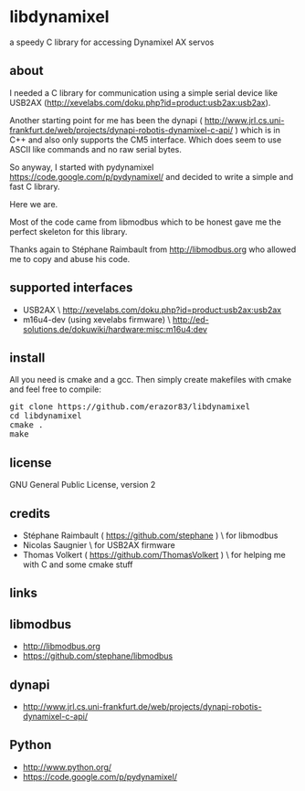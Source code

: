 libdynamixel
============

a speedy C library for accessing Dynamixel AX servos


about
-------------------------
I needed a C library for communication using a simple serial device like USB2AX (http://xevelabs.com/doku.php?id=product:usb2ax:usb2ax).

Another starting point for me has been the dynapi ( http://www.jrl.cs.uni-frankfurt.de/web/projects/dynapi-robotis-dynamixel-c-api/  )
which is in C++ and also only supports the CM5 interface. Which does seem to use ASCII like commands and no raw serial bytes.

So anyway, I started with pydynamixel https://code.google.com/p/pydynamixel/ and decided to write a simple and fast C library.

Here we are.

Most of the code came from libmodbus which to be honest gave me the perfect skeleton for this library.

Thanks again to Stéphane Raimbault from http://libmodbus.org who allowed me to copy and abuse his code.


supported interfaces
-------------------------
  * USB2AX \\ http://xevelabs.com/doku.php?id=product:usb2ax:usb2ax
  * m16u4-dev (using xevelabs firmware) \\ http://ed-solutions.de/dokuwiki/hardware:misc:m16u4:dev


install
-------------------------
All you need is cmake and a gcc. Then simply create makefiles with cmake and feel free to compile:


<pre>
git clone https://github.com/erazor83/libdynamixel
cd libdynamixel
cmake .
make
</pre>


license
-------------------------
GNU General Public License, version 2


credits
-------------------------
  * Stéphane Raimbault ( https://github.com/stephane ) \\ for libmodbus
  * Nicolas Saugnier \\ for USB2AX firmware
  * Thomas Volkert ( https://github.com/ThomasVolkert ) \\ for helping me with C and some cmake stuff
  
links
-------------------------

libmodbus
------------
  * http://libmodbus.org
  * https://github.com/stephane/libmodbus

dynapi
------------
  * http://www.jrl.cs.uni-frankfurt.de/web/projects/dynapi-robotis-dynamixel-c-api/

Python
------------
  * http://www.python.org/
  * https://code.google.com/p/pydynamixel/
  
